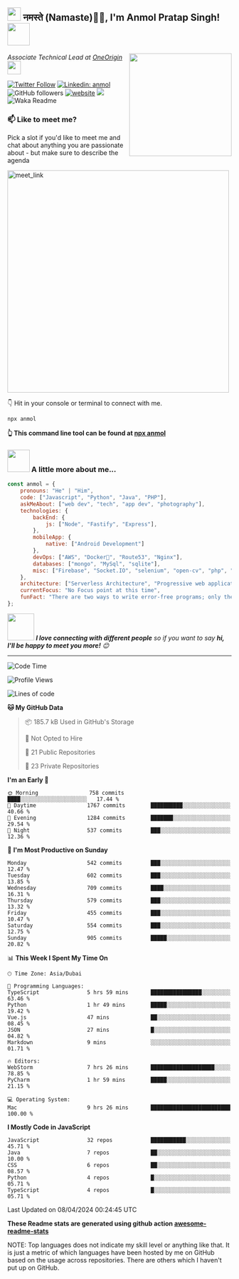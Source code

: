 <h2><img src="https://emojis.slackmojis.com/emojis/images/1531849430/4246/blob-sunglasses.gif?1531849430" width="30"/> नमस्ते (Namaste)🙏🏻, I'm Anmol Pratap Singh! <img src="https://media.giphy.com/media/12oufCB0MyZ1Go/giphy.gif" width="50"></h2>
<img align='right' src="https://media.giphy.com/media/M9gbBd9nbDrOTu1Mqx/giphy.gif" width="230">
<p><em>Associate Technical Lead at <a href="https://www.oneorigin.us/">OneOrigin
</a><img src="https://media.giphy.com/media/WUlplcMpOCEmTGBtBW/giphy.gif" width="30"> 
</em></p>

[![Twitter Follow](https://img.shields.io/twitter/follow/misteranmol?label=Follow)](https://twitter.com/intent/follow?screen_name=misteranmol)
[![Linkedin: anmol](https://img.shields.io/badge/-anmol-blue?style=flat-square&logo=Linkedin&logoColor=white&link=https://www.linkedin.com/in/anmol-p-singh/)](https://www.linkedin.com/in/anmol098/)
![GitHub followers](https://img.shields.io/github/followers/anmol098?label=Follow&style=social)
[![website](https://img.shields.io/badge/Website-46a2f1.svg?&style=flat-square&logo=Google-Chrome&logoColor=white&link=https://anmolsingh.me/)](https://anmolsingh.me/)
![](https://visitor-badge.glitch.me/badge?page_id=anmol098.anmol098)
![Waka Readme](https://github.com/anmol098/anmol098/workflows/Waka%20Readme/badge.svg)

### 📫 Like to meet me?

Pick a slot if you'd like to meet me and chat about anything you are passionate about - but make sure to describe the agenda

<a href="https://calendly.com/anmol098/30min" target="_blank"><img width="498" alt="meet_link" src="https://user-images.githubusercontent.com/15426564/144297439-f530f383-e73e-41e0-9914-a9b7d3f432e5.png"></a>

👇 Hit in your console or terminal to connect with me.

```bash
npx anmol
```
**👆 This command line tool can be found at [npx anmol](https://github.com/anmol098/npx_card)**

### <img src="https://media.giphy.com/media/VgCDAzcKvsR6OM0uWg/giphy.gif" width="50"> A little more about me...  

```javascript
const anmol = {
    pronouns: "He" | "Him",
    code: ["Javascript", "Python", "Java", "PHP"],
    askMeAbout: ["web dev", "tech", "app dev", "photography"],
    technologies: {
        backEnd: {
            js: ["Node", "Fastify", "Express"],
        },
        mobileApp: {
            native: ["Android Development"]
        },
        devOps: ["AWS", "Docker🐳", "Route53", "Nginx"],
        databases: ["mongo", "MySql", "sqlite"],
        misc: ["Firebase", "Socket.IO", "selenium", "open-cv", "php", "SuiteApp"]
    },
    architecture: ["Serverless Architecture", "Progressive web applications", "Single page applications"],
    currentFocus: "No Focus point at this time",
    funFact: "There are two ways to write error-free programs; only the third one works"
};
```

<img src="https://media.giphy.com/media/LnQjpWaON8nhr21vNW/giphy.gif" width="60"> <em><b>I love connecting with different people</b> so if you want to say <b>hi, I'll be happy to meet you more!</b> 😊</em>

---
<!--START_SECTION:waka-->
![Code Time](http://img.shields.io/badge/Code%20Time-2%2C668%20hrs%2025%20mins-blue)

![Profile Views](http://img.shields.io/badge/Profile%20Views-1765-blue)

![Lines of code](https://img.shields.io/badge/From%20Hello%20World%20I%27ve%20Written-4.0%20million%20lines%20of%20code-blue)

**🐱 My GitHub Data** 

> 📦 185.7 kB Used in GitHub's Storage 
 > 
> 🚫 Not Opted to Hire
 > 
> 📜 21 Public Repositories 
 > 
> 🔑 23 Private Repositories 
 > 
**I'm an Early 🐤** 

```text
🌞 Morning                758 commits         ████░░░░░░░░░░░░░░░░░░░░░   17.44 % 
🌆 Daytime                1767 commits        ██████████░░░░░░░░░░░░░░░   40.66 % 
🌃 Evening                1284 commits        ███████░░░░░░░░░░░░░░░░░░   29.54 % 
🌙 Night                  537 commits         ███░░░░░░░░░░░░░░░░░░░░░░   12.36 % 
```
📅 **I'm Most Productive on Sunday** 

```text
Monday                   542 commits         ███░░░░░░░░░░░░░░░░░░░░░░   12.47 % 
Tuesday                  602 commits         ███░░░░░░░░░░░░░░░░░░░░░░   13.85 % 
Wednesday                709 commits         ████░░░░░░░░░░░░░░░░░░░░░   16.31 % 
Thursday                 579 commits         ███░░░░░░░░░░░░░░░░░░░░░░   13.32 % 
Friday                   455 commits         ███░░░░░░░░░░░░░░░░░░░░░░   10.47 % 
Saturday                 554 commits         ███░░░░░░░░░░░░░░░░░░░░░░   12.75 % 
Sunday                   905 commits         █████░░░░░░░░░░░░░░░░░░░░   20.82 % 
```


📊 **This Week I Spent My Time On** 

```text
🕑︎ Time Zone: Asia/Dubai

💬 Programming Languages: 
TypeScript               5 hrs 59 mins       ████████████████░░░░░░░░░   63.46 % 
Python                   1 hr 49 mins        █████░░░░░░░░░░░░░░░░░░░░   19.42 % 
Vue.js                   47 mins             ██░░░░░░░░░░░░░░░░░░░░░░░   08.45 % 
JSON                     27 mins             █░░░░░░░░░░░░░░░░░░░░░░░░   04.82 % 
Markdown                 9 mins              ░░░░░░░░░░░░░░░░░░░░░░░░░   01.71 % 

🔥 Editors: 
WebStorm                 7 hrs 26 mins       ████████████████████░░░░░   78.85 % 
PyCharm                  1 hr 59 mins        █████░░░░░░░░░░░░░░░░░░░░   21.15 % 

💻 Operating System: 
Mac                      9 hrs 26 mins       █████████████████████████   100.00 % 
```

**I Mostly Code in JavaScript** 

```text
JavaScript               32 repos            ███████████░░░░░░░░░░░░░░   45.71 % 
Java                     7 repos             ██░░░░░░░░░░░░░░░░░░░░░░░   10.00 % 
CSS                      6 repos             ██░░░░░░░░░░░░░░░░░░░░░░░   08.57 % 
Python                   4 repos             █░░░░░░░░░░░░░░░░░░░░░░░░   05.71 % 
TypeScript               4 repos             █░░░░░░░░░░░░░░░░░░░░░░░░   05.71 % 
```




 Last Updated on 08/04/2024 00:24:45 UTC
<!--END_SECTION:waka-->

**These Readme stats are generated using github action [awesome-readme-stats](https://github.com/anmol098/waka-readme-stats)**

NOTE: Top languages does not indicate my skill level or anything like that. It is just a metric of which languages have been hosted by me on GitHub based on the usage across repositories. There are others which I haven't put up on GitHub.
